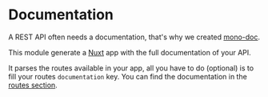 # Documentation

A REST API often needs a documentation, that's why we created [mono-doc](https://github.com/terrajs/mono-doc).

This module generate a [Nuxt](https://github.com/nuxt/nuxt.js) app with the full documentation of your API.

It parses the routes available in your app, all you have to do (optional) is to fill your routes `documentation` key. You can find the documentation in the [routes section](/routes?id=declaration).
